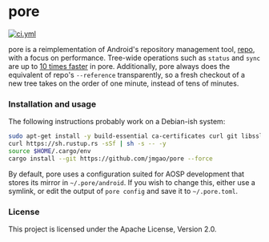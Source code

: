 pore
========

[![ci.yml](https://github.com/jmgao/pore/actions/workflows/ci.yml/badge.svg)](https://github.com/jmgao/pore/actions/workflows/ci.yml)

pore is a reimplementation of Android's repository management tool, [repo](https://gerrit.googlesource.com/git-repo/),
with a focus on performance. Tree-wide operations such as `status` and `sync` are up to [10 times faster](https://asciinema.org/a/2kSTE803umfAQQR9SR7GP8rCc) in pore. Additionally, pore always does the equivalent of repo's `--reference` transparently, so
a fresh checkout of a new tree takes on the order of one minute, instead of tens of minutes.

### Installation and usage

The following instructions probably work on a Debian-ish system:

```sh
sudo apt-get install -y build-essential ca-certificates curl git libssl-dev pkg-config ssh
curl https://sh.rustup.rs -sSf | sh -s -- -y
source $HOME/.cargo/env
cargo install --git https://github.com/jmgao/pore --force
```

By default, pore uses a configuration suited for AOSP development that stores its mirror in `~/.pore/android`.
If you wish to change this, either use a symlink, or edit the output of `pore config` and save it to `~/.pore.toml`.

### License

This project is licensed under the Apache License, Version 2.0.
